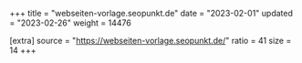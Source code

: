 +++
title = "webseiten-vorlage.seopunkt.de"
date = "2023-02-01"
updated = "2023-02-26"
weight = 14476

[extra]
source = "https://webseiten-vorlage.seopunkt.de/"
ratio = 41
size = 14
+++
